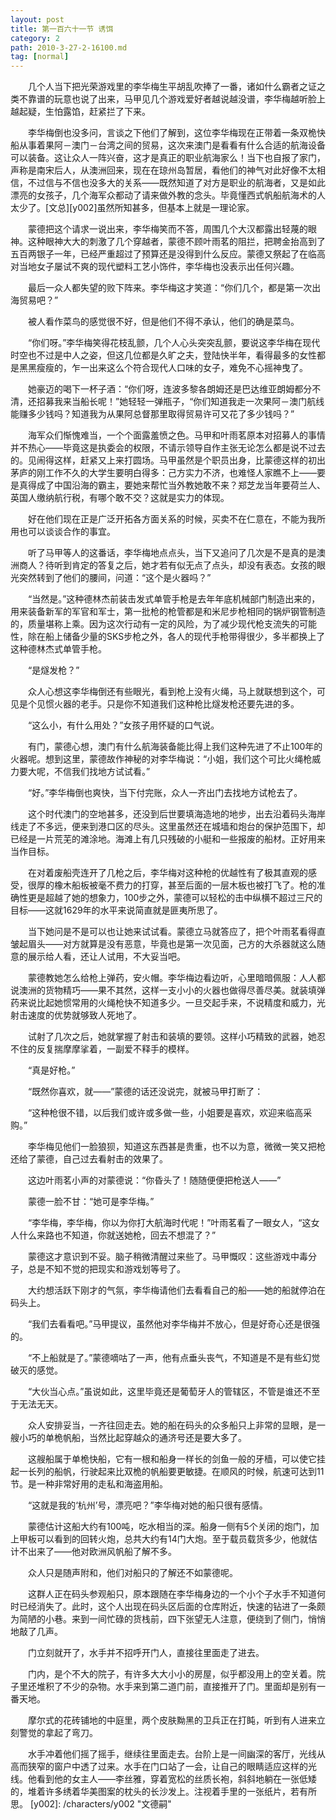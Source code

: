```yaml
---
layout: post
title: 第一百六十一节 诱饵
category: 2
path: 2010-3-27-2-16100.md
tag: [normal]
---
```


　　几个人当下把光荣游戏里的李华梅生平胡乱吹捧了一番，诸如什么霸者之证之类不靠谱的玩意也说了出来，马甲见几个游戏爱好者越说越没谱，李华梅越听脸上越起疑，生怕露馅，赶紧拦了下来。

　　李华梅倒也没多问，言谈之下他们了解到，这位李华梅现在正带着一条双桅快船从事着果阿－澳门－台湾之间的贸易，这次来澳门是看看有什么合适的航海设备可以装备。这让众人一阵兴奋，这才是真正的职业航海家么！当下也自报了家门，声称是南宋后人，从澳洲回来，现在在琼州岛暂居，看他们的神气对此好像不太相信，不过信与不信也没多大的关系——既然知道了对方是职业的航海者，又是如此漂亮的女孩子，几个海军众都动了请来做外教的念头。毕竟懂西式帆船航海术的人太少了。[文总][y002]虽然所知甚多，但基本上就是一理论家。

　　蒙德把这个请求一说出来，李华梅笑而不答，周围几个大汉都露出轻蔑的眼神。这种眼神大大的刺激了几个穿越者，蒙德不顾叶雨茗的阻拦，把聘金抬高到了五百两银子一年，已经严重超过了预算还是没得到什么反应。蒙德又祭起了在临高对当地女子屡试不爽的现代塑料工艺小饰件，李华梅也没表示出任何兴趣。

　　最后一众人都失望的败下阵来。李华梅这才笑道：“你们几个，都是第一次出海贸易吧？”

　　被人看作菜鸟的感觉很不好，但是他们不得不承认，他们的确是菜鸟。

　　“你们呀。”李华梅笑得花枝乱颤，几个人心头突突乱颤，要说这李华梅在现代时空也不过是中人之姿，但这几位都是久旷之夫，登陆快半年，看得最多的女性都是黑黑瘦瘦的，乍一出来这么个符合现代人口味的女子，难免不心摇神曳了。

　　她豪迈的喝下一杯子酒：“你们呀，连波多黎各朗姆还是巴达维亚朗姆都分不清，还招募我来当船长呢！”她轻轻一弹瓶子，“你们知道我走一次果阿－澳门航线能赚多少钱吗？知道我为从果阿总督那里取得贸易许可又花了多少钱吗？”

　　海军众们惭愧难当，一个个面露羞愤之色。马甲和叶雨茗原本对招募人的事情并不热心——毕竟这是执委会的权限，不请示领导自作主张无论怎么都是说不过去的。见闹得这样，赶紧又上来打圆场。马甲虽然是个职员出身，比蒙德这样的初出茅庐的刚工作不久的大学生要明白得多：己方实力不济，也难怪人家瞧不上——要是真得成了中国沿海的霸主，要她来帮忙当外教她敢不来？郑芝龙当年要荷兰人、英国人缴纳航行税，有哪个敢不交？这就是实力的体现。

　　好在他们现在正是广泛开拓各方面关系的时候，买卖不在仁意在，不能为我所用也可以谈谈合作的事宜。

　　听了马甲等人的这番话，李华梅地点点头，当下又追问了几次是不是真的是澳洲商人？待听到肯定的答复之后，她才若有似无点了点头，却没有表态。女孩的眼光突然转到了他们的腰间，问道：“这个是火器吗？”

　　“当然是。”这种德林杰前装击发式单管手枪是去年年底机械部门制造出来的，用来装备新军的军官和军士，第一批枪的枪管都是和米尼步枪相同的锅炉钢管制造的，质量堪称上乘。因为这次行动有一定的风险，为了减少现代枪支流失的可能性，除在船上储备少量的SKS步枪之外，各人的现代手枪带得很少，多半都换上了这种德林杰式单管手枪。

　　“是燧发枪？”

　　众人心想这李华梅倒还有些眼光，看到枪上没有火绳，马上就联想到这个，可见是个见惯火器的老手。只是你不知道我们这种枪比燧发枪还要先进的多。

　　“这么小，有什么用处？”女孩子用怀疑的口气说。

　　有门，蒙德心想，澳门有什么航海装备能比得上我们这种先进了不止100年的火器呢。想到这里，蒙德故作神秘的对李华梅说：“小姐，我们这个可比火绳枪威力要大呢，不信我们找地方试试看。”

　　“好。”李华梅倒也爽快，当下付完账，众人一齐出门去找地方试枪去了。

　　这个时代澳门的空地甚多，还没到后世要填海造地的地步，出去沿着码头海岸线走了不多远，便来到港口区的尽头。这里虽然还在城墙和炮台的保护范围下，却已经是一片荒芜的滩涂地。海滩上有几只残破的小艇和一些报废的船材。正好用来当作目标。

　　在对着废船壳连开了几枪之后，李华梅对这种枪的优越性有了极其直观的感受，很厚的橡木船板被毫不费力的打穿，甚至后面的一层木板也被打飞了。枪的准确性更是超越了她的想象力，100步之外，蒙德可以轻松的击中纵横不超过三尺的目标——这就1629年的水平来说简直就是匪夷所思了。

　　当下她问是不是可以也让她来试试看。蒙德立马就答应了，把个叶雨茗看得直皱起眉头——对方就算是没有恶意，毕竟也是第一次见面，己方的大杀器就这么随意的展示给人看，还让人试用，不大妥当吧。

　　蒙德教她怎么给枪上弹药，安火帽。李华梅边看边听，心里暗暗佩服：人人都说澳洲的货物精巧——果不其然，这样一支小小的火器也做得尽善尽美。就装填弹药来说比起她惯常用的火绳枪快不知道多少。一旦交起手来，不说精度和威力，光射击速度的优势就够致人死地了。

　　试射了几次之后，她就掌握了射击和装填的要领。这样小巧精致的武器，她忍不住的反复揣摩摩挲着，一副爱不释手的模样。

　　“真是好枪。”

　　“既然你喜欢，就——”蒙德的话还没说完，就被马甲打断了：

　　“这种枪很不错，以后我们或许或多做一些，小姐要是喜欢，欢迎来临高采购。”

　　李华梅见他们一脸狼狈，知道这东西甚是贵重，也不以为意，微微一笑又把枪还给了蒙德，自己过去看射击的效果了。

　　这边叶雨茗小声的对蒙德说：“你昏头了！随随便便把枪送人——”

　　蒙德一脸不甘：“她可是李华梅。”

　　“李华梅，李华梅，你以为你打大航海时代呢！”叶雨茗看了一眼女人，“这女人什么来路也不知道，你就送她枪，回去不想混了？”

　　蒙德这才意识到不妥。脑子稍微清醒过来些了。马甲慨叹：这些游戏中毒分子，总是不知不觉的把现实和游戏划等号了。

　　大约想活跃下刚才的气氛，李华梅请他们去看看自己的船——她的船就停泊在码头上。

　　“我们去看看吧。”马甲提议，虽然他对李华梅并不放心，但是好奇心还是很强的。

　　“不上船就是了。”蒙德嘀咕了一声，他有点垂头丧气，不知道是不是有些幻觉破灭的感觉。

　　“大伙当心点。”虽说如此，这里毕竟还是葡萄牙人的管辖区，不管是谁还不至于无法无天。

　　众人安排妥当，一齐往回走去。她的船在码头的众多船只上非常的显眼，是一艘小巧的单桅帆船，当然比起穿越众的通济号还是要大多了。

　　这艘船属于单桅快船，它有一根和船身一样长的剑鱼一般的牙樯，可以使它挂起一长列的船帆，行驶起来比双桅的帆船要更敏捷。在顺风的时候，航速可达到11节。是一种非常好用的走私和海盗用船。

　　“这就是我的‘杭州’号，漂亮吧？”李华梅对她的船只很有感情。

　　蒙德估计这船大约有100吨，吃水相当的深。船身一侧有5个关闭的炮门，加上甲板可以看到的回转火炮，总共大约有14门大炮。至于载员载货多少，他就估计不出来了——他对欧洲风帆船了解不多。

　　众人只是随声附和，他们对船只的了解还不如蒙德呢。

　　这群人正在码头参观船只，原本跟随在李华梅身边的一个小个子水手不知道何时已经消失了。此时，这个人出现在码头区后面的仓库附近，快速的钻进了一条颇为简陋的小巷。来到一间忙碌的货栈前，四下张望无人注意，便绕到了侧门，悄悄地敲了几声。

　　门立刻就开了，水手并不招呼开门人，直接往里面走了进去。

　　门内，是个不大的院子，有许多大大小小的房屋，似乎都没用上的空关着。院子里还堆积了不少的杂物。水手来到第二道门前，直接推开了门。里面却是别有一番天地。

　　摩尔式的花砖铺地的中庭里，两个皮肤黝黑的卫兵正在打盹，听到有人进来立刻警觉的拿起了弯刀。

　　水手冲着他们摇了摇手，继续往里面走去。台阶上是一间幽深的客厅，光线从高而狭窄的窗户中透了过来。水手在门口站了一会，让自己的眼睛适应这样的光线。他看到他的女主人——李丝雅，穿着宽松的丝质长袍，斜斜地躺在一张低矮的，堆着许多绣着华美图案的枕头的长沙发上。注视着手里的一张纸片，若有所思。
[y002]: /characters/y002 "文德嗣"
